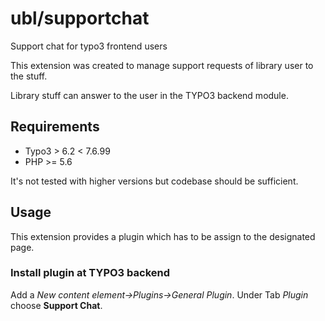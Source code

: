 # ubl/supportchat
Support chat for typo3 frontend users

This extension was created to manage support requests of library user to the stuff.

Library stuff can answer to the user in the TYPO3 backend module. 

## Requirements
* Typo3 > 6.2 < 7.6.99
* PHP >= 5.6

It's not tested with higher versions but codebase should be sufficient.

## Usage
This extension provides a plugin which has to be assign to the designated page.

### Install plugin at TYPO3 backend
Add a *New content element->Plugins->General Plugin*.
Under Tab *Plugin* choose **Support Chat**.